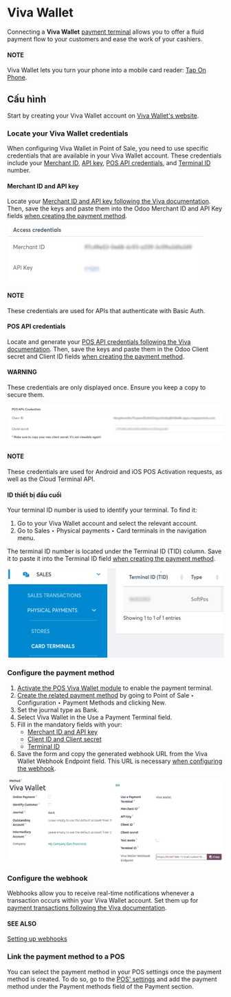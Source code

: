 # Viva Wallet

Connecting a **Viva Wallet** [payment terminal](../terminals.md)  allows you to offer a fluid
payment flow to your customers and ease the work of your cashiers.

#### NOTE
Viva Wallet lets you turn your phone into a mobile card reader: [Tap On Phone](https://www.vivawallet.com/gb_en/blog-tap-on-phone-gb).

## Cấu hình

Start by creating your Viva Wallet account on [Viva Wallet's website](https://www.vivawallet.com).

### Locate your Viva Wallet credentials

When configuring Viva Wallet in Point of Sale, you need to use specific credentials that are
available in your Viva Wallet account. These credentials include your [Merchant ID](#viva-wallet-id-key), [API key](#viva-wallet-id-key), [POS API credentials](#viva-wallet-pos-api), and [Terminal ID](#viva-wallet-identifier) number.

<a id="viva-wallet-id-key"></a>

#### Merchant ID and API key

Locate your [Merchant ID and API key following the Viva documentation](https://developer.vivawallet.com/getting-started/find-your-account-credentials/merchant-id-and-api-key/).
Then, save the keys and paste them into the Odoo Merchant ID and API Key
fields [when creating the payment method](#viva-wallet-method-creation).

![merchant ID and API key fields](../../../../../.gitbook/assets/access-cred.png)

#### NOTE
These credentials are used for APIs that authenticate with Basic Auth.

<a id="viva-wallet-pos-api"></a>

#### POS API credentials

Locate and generate your [POS API credentials following the Viva documentation](https://developer.vivawallet.com/getting-started/find-your-account-credentials/pos-api-credentials/).
Then, save the keys and paste them in the Odoo Client secret and Client ID
fields [when creating the payment method](#viva-wallet-method-creation).

#### WARNING
These credentials are only displayed once. Ensure you keep a copy to secure them.

![Client secret and client ID fields](../../../../../.gitbook/assets/api-cred.png)

#### NOTE
These credentials are used for Android and iOS POS Activation requests, as well as the Cloud
Terminal API.

<a id="viva-wallet-identifier"></a>

#### ID thiết bị đầu cuối

Your terminal ID number is used to identify your terminal. To find it:

1. Go to your Viva Wallet account and select the relevant account.
2. Go to Sales ‣ Physical payments ‣ Card terminals in the navigation menu.

The terminal ID number is located under the Terminal ID (TID) column. Save it to paste
it into the Terminal ID field [when creating the payment method](#viva-wallet-method-creation).

![Viva terminal ID](../../../../../.gitbook/assets/terminal-id1.png)

<a id="viva-wallet-method-creation"></a>

### Configure the payment method

1. [Activate the POS Viva Wallet module](../../../../general/apps_modules.md) to enable the
   payment terminal.
2. [Create the related payment method](../../payment_methods.md) by going to
   Point of Sale ‣ Configuration ‣ Payment Methods and clicking
   New.
3. Set the journal type as Bank.
4. Select Viva Wallet in the Use a Payment Terminal field.
5. Fill in the mandatory fields with your:
   - [Merchant ID and API key](#viva-wallet-id-key)
   - [Client ID and Client secret](#viva-wallet-pos-api)
   - [Terminal ID](#viva-wallet-identifier)
6. Save the form and copy the generated webhook URL from the Viva Wallet Webhook
   Endpoint field. This URL is necessary [when configuring the webhook](#viva-wallet-webhook).

![payment method creation form](../../../../../.gitbook/assets/create-method-viva-wallet.png)

<a id="viva-wallet-webhook"></a>

### Configure the webhook

Webhooks allow you to receive real-time notifications whenever a transaction occurs within your Viva
Wallet account. Set them up for [payment transactions following the Viva documentation](https://developer.vivawallet.com/webhooks-for-payments/transaction-payment-created/).

#### SEE ALSO
[Setting up webhooks](https://developer.viva.com/webhooks-for-payments/#setting-up-webhooks)

### Link the payment method to a POS

You can select the payment method in your POS settings once the payment method is created. To do so,
go to the [POS' settings](../../configuration.md#configuration-settings) and add the payment method under the
Payment methods field of the Payment section.
